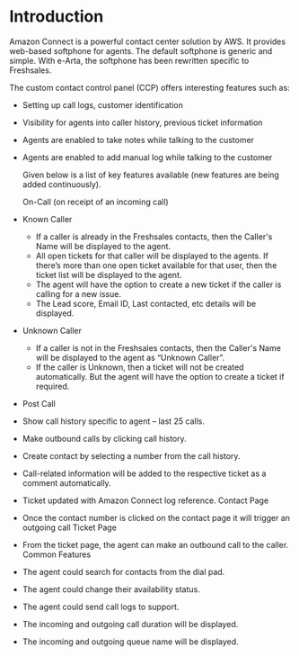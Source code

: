 # Introduction

Amazon Connect is a powerful contact center solution by AWS. It provides web-based softphone for agents. The default softphone is generic and simple. With e-Arta, the softphone has been rewritten specific to Freshsales.

The custom contact control panel (CCP) offers interesting features such as:

- Setting up call logs, customer identification
- Visibility for agents into caller history, previous ticket information
- Agents are enabled to take notes while talking to the customer
- Agents are enabled to add manual log while talking to the customer

  Given below is a list of key features available (new features are being added continuously).

  On-Call (on receipt of an incoming call)
- Known Caller
  - If a caller is already in the Freshsales contacts, then the Caller's Name will be displayed to the agent.
  - All open tickets for that caller will be displayed to the agents. If there’s more than one open ticket available for that user, then the ticket list will be displayed to the agent.
  - The agent will have the option to create a new ticket if the caller is calling for a new issue.
  - The Lead score, Email ID, Last contacted, etc details will be displayed.
  
- Unknown Caller
  - If a caller is not in the Freshsales contacts, then the Caller's Name will be displayed to the agent as “Unknown Caller”.
  - If the caller is Unknown, then a ticket will not be created automatically. But the agent will have the option to create a ticket if required.
- Post Call
- Show call history specific to agent – last 25 calls.
- Make outbound calls by clicking call history.
- Create contact by selecting a number from the call history.
- Call-related information will be added to the respective ticket as a comment automatically.
- Ticket updated with Amazon Connect log reference.
  Contact Page
- Once the contact number is clicked on the contact page it will trigger an outgoing call
  Ticket Page
- From the ticket page, the agent can make an outbound call to the caller.
  Common Features
- The agent could search for contacts from the dial pad.
- The agent could change their availability status.
- The agent could send call logs to support.
- The incoming and outgoing call duration will be displayed.
- The incoming and outgoing queue name will be displayed.
